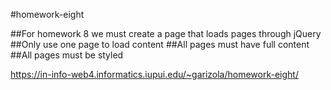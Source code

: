 #homework-eight

##For homework 8 we must create a page that loads pages through jQuery
##Only use one page to load content
##All pages must have full content
##All pages must be styled

https://in-info-web4.informatics.iupui.edu/~garizola/homework-eight/
